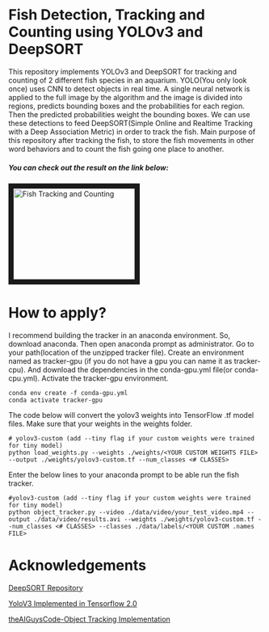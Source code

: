 # Fish Detection, Tracking and Counting using YOLOv3 and DeepSORT

  This repository implements YOLOv3 and DeepSORT for tracking and counting of 2 different fish species in an aquarium.
YOLO(You only look once) uses CNN to detect objects in real time. A single neural network is applied to the full image by the algorithm and the image is divided into regions, predicts bounding boxes and the probabilities for each region. Then the predicted probabilities weight the bounding boxes. We can use these detections to feed DeepSORT(Simple Online and Realtime Tracking with a Deep Association Metric) in order to track the fish. Main purpose of this repository after tracking the fish, to store the fish movements in other word behaviors and to count the fish going one place to another. 

##### You can check out the result on the link below:
<a href="https://www.youtube.com/watch?v=Fu2W3UVwYIE
" target="_blank"><img src="http://img.youtube.com/vi/Fu2W3UVwYIE/0.jpg" 
alt="Fish Tracking and Counting" width="240" height="180" border="10" /></a>

# How to apply?
I recommend building the tracker in an anaconda environment. So, download anaconda. Then open anaconda prompt as administrator.
Go to your path(location of the unzipped tracker file). Create an environment named as tracker-gpu (if you do not have a gpu you can name it as tracker-cpu). And download the dependencies in the conda-gpu.yml file(or conda-cpu.yml). Activate the tracker-gpu environment.
```
conda env create -f conda-gpu.yml
conda activate tracker-gpu
```
The code below will convert the yolov3 weights into TensorFlow .tf model files. Make sure that your weights in the weights folder.
```
# yolov3-custom (add --tiny flag if your custom weights were trained for tiny model)
python load_weights.py --weights ./weights/<YOUR CUSTOM WEIGHTS FILE> --output ./weights/yolov3-custom.tf --num_classes <# CLASSES>
```
Enter the below lines to your anaconda prompt to be able run the fish tracker.
```
#yolov3-custom (add --tiny flag if your custom weights were trained for tiny model)
python object_tracker.py --video ./data/video/your_test_video.mp4 --output ./data/video/results.avi --weights ./weights/yolov3-custom.tf --num_classes <# CLASSES> --classes ./data/labels/<YOUR CUSTOM .names FILE>
```


# Acknowledgements

[DeepSORT Repository](https://github.com/nwojke/deep_sort) <Enter>
  
[YoloV3 Implemented in Tensorflow 2.0](https://github.com/zzh8829/yolov3-tf2) <Enter>
  
[theAIGuysCode-Object Tracking Implementation](https://github.com/theAIGuysCode/yolov3_deepsort) <Enter>
  
 
 
